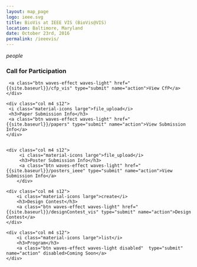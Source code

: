 ```yaml
---
layout: map_page
logo: ieee.svg
title: BioVis at IEEE VIS (BioVis@VIS)
location: Baltimore, Maryland
date: October 23rd, 2016
permalink: /ieeevis/
---
```


<div class="row center-align">
    <div class="col m4 s12">
     <i class="material-icons large">people</i>
     <h3>Call for Participation</h3>
     
     <a class="btn waves-effect waves-light" href="{{site.baseurl}}/cfp_vis" type="submit" name="action">View CfP</a>
    </div>
    
    <div class="col m4 s12">
     <i class="material-icons large">file_upload</i>
     <h3>Paper Submission Info</h3>
     <a class="btn waves-effect waves-light" href="{{site.baseurl}}/papers" type="submit" name="action">View Submission Info</a>
    </div>
    
    
    <div class="col m4 s12">
         <i class="material-icons large">file_upload</i>
         <h3>Poster Submission Info</h3>
         <a class="btn waves-effect waves-light" href="{{site.baseurl}}/posters_ieee" type="submit" name="action">View Submission Info</a>
        </div>
   
    
    
    
        
</div>
        
<div class="row center-align">

    <div class="col m4 s12">
        <i class="material-icons large">create</i>
        <h3>Design Contest</h3>
        <a class="btn waves-effect waves-light" href="{{site.baseurl}}/designContest_vis" type="submit" name="action">Design Contest</a>
    </div>
        
    <div class="col m4 s12">
        <i class="material-icons large">list</i>
        <h3>Program</h3>
        <a class="btn waves-effect waves-light disabled"  type="submit" name="action" disabled>Coming Soon</a>  
    </div>
</div>

<br/>
<br/>


<script>
map.insert_map('map', {place: 'Baltimore, Maryland, USA', title: 'IEEE VIS 2016'})    
</script>